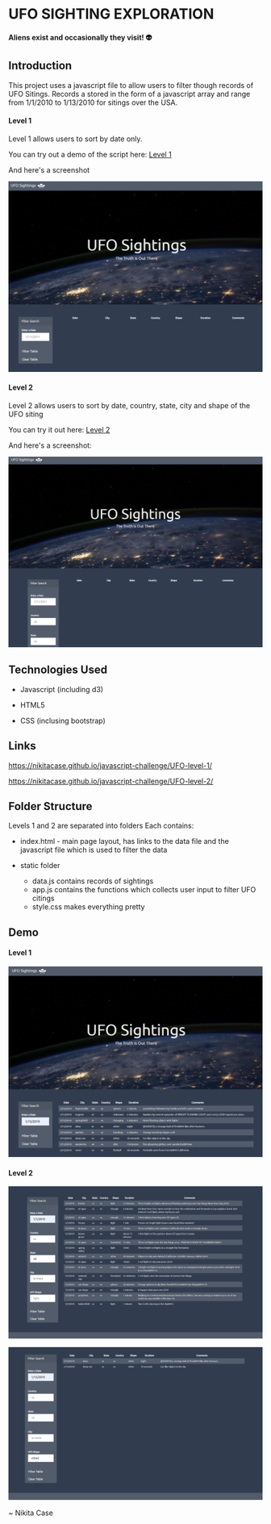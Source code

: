 # UFO SIGHTING EXPLORATION 
#### Aliens exist and occasionally they visit! :alien:

## Introduction

This project uses a javascript file to allow users to filter though records of UFO Sitings. Records a stored in the form of a javascript array and range from 1/1/2010 to 1/13/2010 for sitings over the USA. 


#### Level 1

Level 1 allows users to sort by date only. 

You can try out a demo of the script here: [Level 1](https://nikitacase.github.io/javascript-challenge/UFO-level-1/) 


And here's a screenshot


![Level 1](UFO-level-1/static/images/ss-1-0.png)


#### Level 2
Level 2 allows users to sort by date, country, state, city and shape of the UFO siting


You can try it out here: [Level 2](https://nikitacase.github.io/javascript-challenge/UFO-level-2/) 


And here's a screenshot: 

![Level 2](UFO-level-2/static/images/ss-2-0.png)



## Technologies Used

 * Javascript (including d3)
 
 * HTML5 
 
 * CSS (inclusing bootstrap) 
 
 
 
## Links
https://nikitacase.github.io/javascript-challenge/UFO-level-1/


https://nikitacase.github.io/javascript-challenge/UFO-level-2/ 



## Folder Structure

Levels 1 and 2 are separated into folders
Each contains: 
* index.html - main page layout, has links to the data file and the javascript file which is used to filter the data

* static folder

  * data.js contains records of sightings
  * app.js contains the functions which collects user input to filter UFO citings
  * style.css makes everything pretty


## Demo 

#### Level 1 
![Level 1](UFO-level-1/static/images/ss-1-1.png)

#### Level 2 
![Level 2](UFO-level-2/static/images/ss-2-1.png)


![Level 2](UFO-level-2/static/images/ss-2-2.png)



~ Nikita Case
